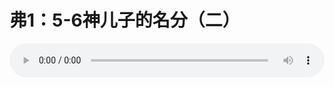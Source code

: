 # 弗1：5-6神儿子的名分（二）

<audio style="width: 100%;" preload="false" controls controlslist="nodownload"><source src="//file.simai.life/audio/mp3/old/12342.mp3" type="audio/mpeg">Your browser does not support the audio element.</audio>


